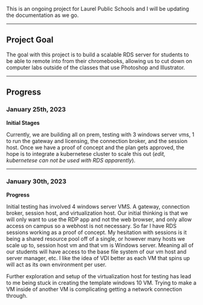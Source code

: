 This is an ongoing project for Laurel Public Schools and I will be updating the documentation as we go. 

---

## Project Goal

The goal with this project is to build a scalable RDS server for students to be able to remote into from their chromebooks, allowing us to cut down on computer labs
outside of the classes that use Photoshop and Illustrator.

---

## Progress

### January 25th, 2023

**Initial Stages**

Currently, we are building all on prem, testing with 3 windows server vms, 1 to run the gateway and licensing, the connection broker, and the session host. Once we have a proof of concept and the plan gets approved, the hope is to integrate a kubernetese cluster to scale this out (*edit, kubernetese can not be used with RDS apparently*). 

---

### January 30th, 2023

**Progress**

Initial testing has involved 4 windows server VMS. A gateway, connection broker, session host, and virtualization host. Our initial thinking is that we will only want to use the RDP app and not the web browser, and only allow access on campus so a webhost is not necessary. So far I have RDS sessions working as a proof of concept. My hesitation with sessions is it being a shared resource pool off of a single, or however many hosts we scale up to, session host vm and that vm is Windows server. Meaning all of our students will have access to the base file system of our vm host and server manager, etc. I like the idea of VDI better as each VM that spins up will act as its own environment per user. 

Further exploration and setup of the virtualization host for testing has lead to me being stuck in creating the template windows 10 VM. Trying to make a VM inside of another VM is complicating getting a network connection through.